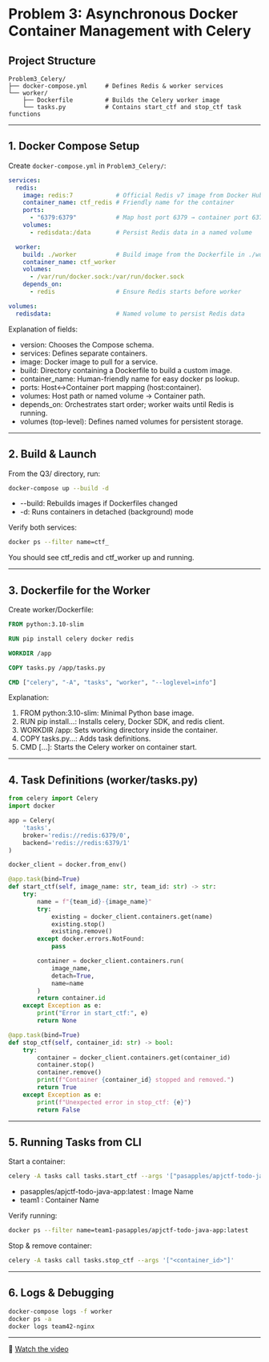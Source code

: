 # Problem 3: Asynchronous Docker Container Management with Celery

## Project Structure

```
Problem3_Celery/
├── docker-compose.yml     # Defines Redis & worker services
└── worker/
    ├── Dockerfile         # Builds the Celery worker image
    └── tasks.py           # Contains start_ctf and stop_ctf task functions
```

---

## 1. Docker Compose Setup

Create `docker-compose.yml` in `Problem3_Celery/`:

```yaml
services:
  redis:
    image: redis:7            # Official Redis v7 image from Docker Hub
    container_name: ctf_redis # Friendly name for the container
    ports:
      - "6379:6379"           # Map host port 6379 → container port 6379
    volumes:
      - redisdata:/data       # Persist Redis data in a named volume

  worker:
    build: ./worker           # Build image from the Dockerfile in ./worker
    container_name: ctf_worker
    volumes:
      - /var/run/docker.sock:/var/run/docker.sock
    depends_on:
      - redis                 # Ensure Redis starts before worker

volumes:
  redisdata:                  # Named volume to persist Redis data
```

Explanation of fields:

- version: Chooses the Compose schema.
- services: Defines separate containers.
- image: Docker image to pull for a service.
- build: Directory containing a Dockerfile to build a custom image.
- container_name: Human-friendly name for easy docker ps lookup.
- ports: Host↔Container port mapping (host:container).
- volumes: Host path or named volume → Container path.
- depends_on: Orchestrates start order; worker waits until Redis is running.
- volumes (top-level): Defines named volumes for persistent storage.

---

## 2. Build & Launch

From the Q3/ directory, run:

```bash
docker-compose up --build -d
```

- --build: Rebuilds images if Dockerfiles changed
- -d: Runs containers in detached (background) mode

Verify both services:

```bash
docker ps --filter name=ctf_
```

You should see ctf_redis and ctf_worker up and running.

---

## 3. Dockerfile for the Worker

Create worker/Dockerfile:

```dockerfile
FROM python:3.10-slim

RUN pip install celery docker redis

WORKDIR /app

COPY tasks.py /app/tasks.py

CMD ["celery", "-A", "tasks", "worker", "--loglevel=info"]
```

Explanation:

1. FROM python:3.10-slim: Minimal Python base image.
2. RUN pip install...: Installs celery, Docker SDK, and redis client.
3. WORKDIR /app: Sets working directory inside the container.
4. COPY tasks.py...: Adds task definitions.
5. CMD [...]: Starts the Celery worker on container start.

---

## 4. Task Definitions (worker/tasks.py)

```python
from celery import Celery
import docker

app = Celery(
    'tasks',
    broker='redis://redis:6379/0',
    backend='redis://redis:6379/1'
)

docker_client = docker.from_env()

@app.task(bind=True)
def start_ctf(self, image_name: str, team_id: str) -> str:
    try:
        name = f"{team_id}-{image_name}"
        try:
            existing = docker_client.containers.get(name)
            existing.stop()
            existing.remove()
        except docker.errors.NotFound:
            pass

        container = docker_client.containers.run(
            image_name,
            detach=True,
            name=name
        )
        return container.id
    except Exception as e:
        print("Error in start_ctf:", e)
        return None

@app.task(bind=True)
def stop_ctf(self, container_id: str) -> bool:
    try:
        container = docker_client.containers.get(container_id)
        container.stop()
        container.remove()
        print(f"Container {container_id} stopped and removed.")
        return True
    except Exception as e:
        print(f"Unexpected error in stop_ctf: {e}")
        return False

```

---

## 5. Running Tasks from CLI

Start a container:

```bash
celery -A tasks call tasks.start_ctf --args '["pasapples/apjctf-todo-java-app:latest","team1"]'
```
- pasapples/apjctf-todo-java-app:latest : Image Name 
- team1 : Container Name

Verify running:

```bash
docker ps --filter name=team1-pasapples/apjctf-todo-java-app:latest
```

Stop & remove container:

```bash
celery -A tasks call tasks.stop_ctf --args '["<container_id>"]'
```

---

## 6. Logs & Debugging

```bash
docker-compose logs -f worker
docker ps -a
docker logs team42-nginx
```
---
🎥 [Watch the video](https://iutbox.iut.ac.ir/index.php/s/G3WKBDLfL8d22j7)